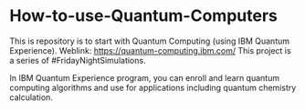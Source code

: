 # How-to-use-Quantum-Computers
This is repository is to start with Quantum Computing (using IBM Quantum Experience). 
Weblink: https://quantum-computing.ibm.com/
This project is a series of #FridayNightSimulations. 

In IBM Quantum Experience program, you can enroll and learn quantum computing algorithms and use for applications including quantum chemistry calculation.
